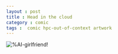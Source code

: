 ```yaml
---
layout : post  
title : Head in the cloud  
category : comic
tags :  comic hpc-out-of-context artwork
---
```


![%AI-girlfriend!](https://kiowa-scott-hurley.github.io/tea-tech-and-trials/img/astro.png)
